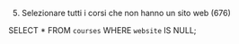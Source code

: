 5. Selezionare tutti i corsi che non hanno un sito web (676)

SELECT * FROM `courses` WHERE `website` IS NULL;
